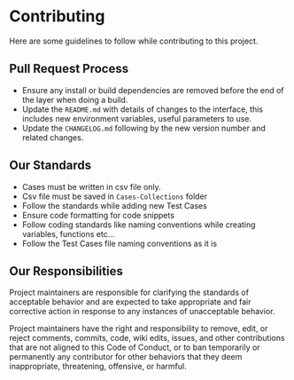 
# Contributing

Here are some guidelines to follow while contributing to this project.

## Pull Request Process

 - Ensure any install or build dependencies are removed before the end
   of the layer when doing a build. 
 - Update the `README.md` with details of changes to the interface, this includes new environment variables, useful parameters to use. 
 - Update the `CHANGELOG.md` following by the new version number and related changes.

## Our Standards

- Cases must be written in csv file only.
- Csv file must be saved in `Cases-Collections` folder 
- Follow the standards while adding new Test Cases
- Ensure code formatting for code snippets
- Follow coding standards like naming conventions while creating variables, functions etc...
- Follow the Test Cases file naming conventions as it is

## Our Responsibilities

Project maintainers are responsible for clarifying the standards of acceptable behavior and are expected to take appropriate and fair corrective action in response to any instances of unacceptable behavior.

Project maintainers have the right and responsibility to remove, edit, or reject comments, commits, code, wiki edits, issues, and other contributions that are not aligned to this Code of Conduct, or to ban temporarily or permanently any contributor for other behaviors that they deem inappropriate, threatening, offensive, or harmful.
